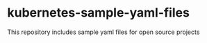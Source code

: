 # kubernetes-sample-yaml-files
This repository includes sample yaml files for open source projects

